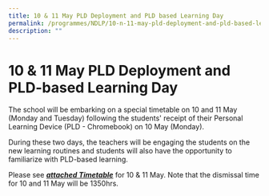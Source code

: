```yaml
---
title: 10 & 11 May PLD Deployment and PLD based Learning Day
permalink: /programmes/NDLP/10-n-11-may-pld-deployment-and-pld-based-learning-day/
description: ""
---
```



# **10 & 11 May PLD Deployment and PLD-based Learning Day**

  
The school will be embarking on a special timetable on 10 and 11 May (Monday and Tuesday) following the students' receipt of their Personal Learning Device (PLD - Chromebook) on 10 May (Monday).  
  
During these two days, the teachers will be engaging the students on the new learning routines and students will also have the opportunity to familiarize with PLD-based learning.  
  
Please see [_**attached Timetable**_](/files/Timetable%20-%2010%20%2011%20May.pdf) for 10 & 11 May. Note that the dismissal time for 10 and 11 May will be 1350hrs.